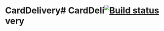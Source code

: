 # CardDelivery# CardDeli[![Build status](https://ci.appveyor.com/api/projects/status/tgr3vl7kmq2uem1o/branch/master?svg=true)](https://ci.appveyor.com/project/MaksD88/carddelivery/branch/master)very
